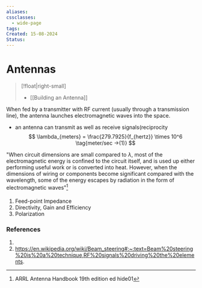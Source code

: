 ```yaml
---
aliases: 
cssclasses:
  - wide-page
tags: 
Created: 15-08-2024
Status:
---
```

# Antennas
>[!float|right-small]
> - [[Building an Antenna]]



When fed by a transmitter with RF current (usually through a transmission line), the antenna
launches electromagnetic waves into the space.
- an antenna can transmit as well as receive signals(reciprocity
$$
\lambda_{meters} = \frac{279.7925}{f_{hertz}} \times 10^6 \tag{meter/sec ->(1)} 
$$



"When circuit dimensions are small compared to $\lambda$, most of the electromagnetic energy is confined to the circuit itself, and is used up either performing useful work or is converted into heat. However, when the dimensions of wiring or components become significant compared with the wavelength, some of the energy escapes by radiation in the form of electromagnetic waves"[^1]
#### 
1. Feed-point Impedance
2. Directivity, Gain and Efficiency
3. Polarization


### References
1. [^1]: ARRL Antenna Handbook 19th edition ed hide01
2. https://en.wikipedia.org/wiki/Beam_steering#:~:text=Beam%20steering%20is%20a%20technique,RF%20signals%20driving%20the%20elements.